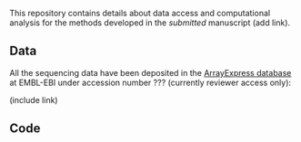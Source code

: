 This repository contains details about data access and computational analysis for the methods developed in the *submitted* manuscript (add link).


## Data

All the sequencing data have been deposited in the [ArrayExpress database](https://www.ebi.ac.uk/arrayexpress/) at EMBL-EBI under accession number ??? (currently reviewer access only):

(include link)

## Code

